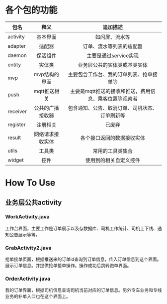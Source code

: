 # 各个包的功能
| 包名        | 释义   |  追加描述  |
| --------   | :-----:  | :----:  |
| activity      |  基本界面  |    如闪屏、流水等    |
| adapter        |   适配器   |   订单、流水等列表的适配器   |
| daemon        |    保活组件    |  主要是通过service实现  |
| entity        |    实体类    |  业务层公共的实体类或基类实体  |
| mvp        |    mvp结构的界面    |  主要包含工作台、我的订单列表、抢单接单等  |
| push        |    mqtt推送相关    |  主要是mqtt推送的接收和推送，费用信息、乘客位置等观察者  |
| receiver        |    公共的广播接收器    |  包含通知、公告、取消订单、司机状态、订单刷新等  |
| register        |    注册相关    |   已废弃 |
| result        |    网络请求接收实体    |  各个接口返回的数据接收实体  |
| utils        |    工具类    |  常用的工具类集合  |
| widget        |    控件    |  使用到的相关自定义控件  |

# How To Use
## 业务层公共activity
### WorkActivity.java
工作台界面，主要工作是订单展示以及存数据库、司机工作统计、司机上下线、通知公告展示等等。
### GrabActivity2.java
抢单接单页面，根据推送来的订单id查询到订单信息，传入订单信息到这个界面。展示订单信息。并提供抢单接单操作。操作成功后跳转跑单界面。
### OrderActivity.java
我的订单界面，根据司机信息查询司机当前对应的订单信息。另外专车业务和专线业务的补单入口也在这个界面上。



